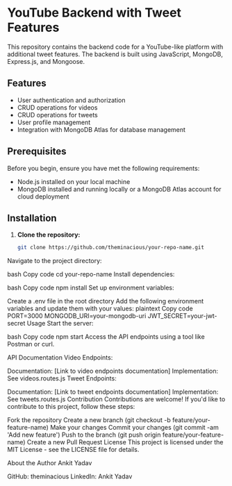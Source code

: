 # YouTube Backend with Tweet Features

This repository contains the backend code for a YouTube-like platform with additional tweet features. The backend is built using JavaScript, MongoDB, Express.js, and Mongoose.

## Features

- User authentication and authorization
- CRUD operations for videos
- CRUD operations for tweets
- User profile management
- Integration with MongoDB Atlas for database management

## Prerequisites

Before you begin, ensure you have met the following requirements:
- Node.js installed on your local machine
- MongoDB installed and running locally or a MongoDB Atlas account for cloud deployment

## Installation

1. **Clone the repository:**

   ```bash
   git clone https://github.com/theminacious/your-repo-name.git
Navigate to the project directory:

bash
Copy code
cd your-repo-name
Install dependencies:

bash
Copy code
npm install
Set up environment variables:

Create a .env file in the root directory
Add the following environment variables and update them with your values:
plaintext
Copy code
PORT=3000
MONGODB_URI=your-mongodb-uri
JWT_SECRET=your-jwt-secret
Usage
Start the server:

bash
Copy code
npm start
Access the API endpoints using a tool like Postman or curl.

API Documentation
Video Endpoints:

Documentation: [Link to video endpoints documentation]
Implementation: See videos.routes.js
Tweet Endpoints:

Documentation: [Link to tweet endpoints documentation]
Implementation: See tweets.routes.js
Contribution
Contributions are welcome! If you'd like to contribute to this project, follow these steps:

Fork the repository
Create a new branch (git checkout -b feature/your-feature-name)
Make your changes
Commit your changes (git commit -am 'Add new feature')
Push to the branch (git push origin feature/your-feature-name)
Create a new Pull Request
License
This project is licensed under the MIT License - see the LICENSE file for details.

About the Author
Ankit Yadav

GitHub: theminacious
LinkedIn: Ankit Yadav

